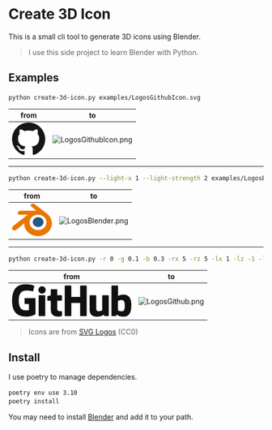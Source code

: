 # Create 3D Icon

This is a small cli tool to generate 3D icons using Blender.

> I use this side project to learn Blender with Python.

## Examples

```bash
python create-3d-icon.py examples/LogosGithubIcon.svg
```

|                         from                         |                          to                          |
| :--------------------------------------------------: | :--------------------------------------------------: |
| ![LogosGithubIcon.svg](examples/LogosGithubIcon.svg) | ![LogosGithubIcon.png](examples/LogosGithubIcon.png) |

---

```bash
python create-3d-icon.py --light-x 1 --light-strength 2 examples/LogosBlender.svg
```

|                      from                      |                       to                       |
| :--------------------------------------------: | :--------------------------------------------: |
| ![LogosBlender.svg](examples/LogosBlender.svg) | ![LogosBlender.png](examples/LogosBlender.png) |

---

```bash
python create-3d-icon.py -r 0 -g 0.1 -b 0.3 -rx 5 -rz 5 -lx 1 -lz -1 -ls 100 --th 2 -d 0.6 examples/LogosGithub.svg
```

|                     from                     |                      to                      |
| :------------------------------------------: | :------------------------------------------: |
| ![LogosGithub.svg](examples/LogosGithub.svg) | ![LogosGithub.png](examples/LogosGithub.png) |

> Icons are from [SVG Logos](https://github.com/gilbarbara/logos) (CC0)

## Install

I use poetry to manage dependencies.

```bash
poetry env use 3.10
poetry install
```

You may need to install [Blender](https://www.blender.org/download/) and add it to your path.
